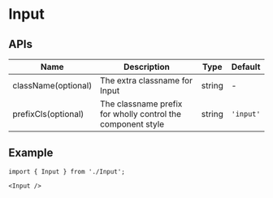 # Input

## APIs
| Name | Description | Type | Default |
| --- | --- | --- | --- |
| className(optional) | The extra classname for Input | string | - |
| prefixCls(optional) | The classname prefix for wholly control the component style | string | `'input'` | 


## Example

```tsx
import { Input } from './Input';

<Input />
```
